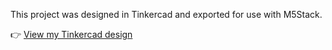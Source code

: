 This project was designed in Tinkercad and exported for use with M5Stack.  

👉 [View my Tinkercad design](https://www.tinkercad.com/things/37scwAZm7wM-m5stack-project)
